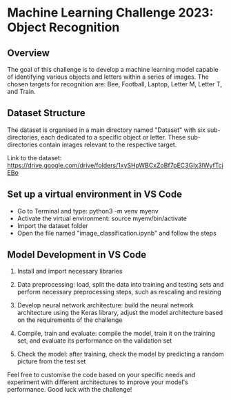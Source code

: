 # Machine Learning Challenge 2023: Object Recognition


## Overview

The goal of this challenge is to develop a machine learning model capable of identifying various objects and letters within a series of images. The chosen targets for recognition are: Bee, Football, Laptop, Letter M, Letter T, and Train.

## Dataset Structure

The dataset is organised in a main directory named "Dataset" with six sub-directories, each dedicated to a specific object or letter. These sub-directories contain images relevant to the respective target.

Link to the dataset: https://drive.google.com/drive/folders/1xySHpWBCxZoBf7pEC3GIx3lWyfTcjEBo

## Set up a virtual environment in VS Code

- Go to Terminal and type: python3 -m venv myenv
- Activate the virtual environment: source myenv/bin/activate
- Import the dataset folder
- Open the file named "image_classification.ipynb" and follow the steps

## Model Development in VS Code

1. Install and import necessary libraries

2. Data preprocessing: load, split the data into training and testing sets and perform necessary preprocessing steps, such as rescaling and resizing

3. Develop neural network architecture: build the neural network architecture using the Keras library, adjust the model architecture based on the requirements of the challenge

4. Compile, train and evaluate: compile the model, train it on the training set, and evaluate its performance on the validation set

5. Check the model: after training, check the model by predicting a random picture from the test set


Feel free to customise the code based on your specific needs and experiment with different architectures to improve your model's performance. 
Good luck with the challenge!





